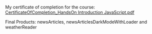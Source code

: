 My certificate of completion for the course: [CertificateOfCompletion_HandsOn Introduction JavaScript.pdf](https://github.com/user-attachments/files/16415092/CertificateOfCompletion_HandsOn.Introduction.JavaScript.pdf)

Final Products: newsArticles, newsArticlesDarkModeWithLoader and weatherReader
